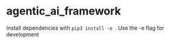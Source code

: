 # agentic_ai_framework

Install dependencies with  `pip3 install -e `. Use the -e flag for development